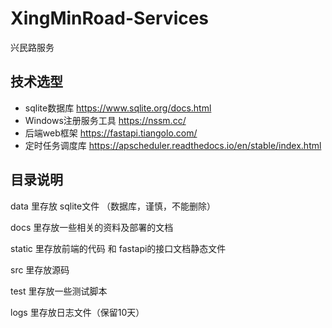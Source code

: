 # XingMinRoad-Services

兴民路服务

## 技术选型

- sqlite数据库
  https://www.sqlite.org/docs.html
- Windows注册服务工具
  https://nssm.cc/
- 后端web框架
  https://fastapi.tiangolo.com/
- 定时任务调度库
  https://apscheduler.readthedocs.io/en/stable/index.html

## 目录说明

data 里存放 sqlite文件 （数据库，谨慎，不能删除）

docs 里存放一些相关的资料及部署的文档

static 里存放前端的代码 和 fastapi的接口文档静态文件

src 里存放源码

test 里存放一些测试脚本

logs 里存放日志文件（保留10天）